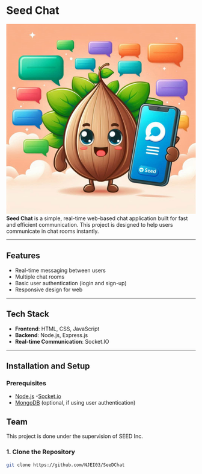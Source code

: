 # Seed Chat

![Seed Chat Logo](./Public/Assets/img-icons/SEEDCHAT.jpeg)
**Seed Chat** is a simple, real-time web-based chat application built for fast and efficient communication. This project is designed to help users communicate in chat rooms instantly.

---

## Features

- Real-time messaging between users
- Multiple chat rooms
- Basic user authentication (login and sign-up)
- Responsive design for web

---

## Tech Stack

- **Frontend**: HTML, CSS, JavaScript
- **Backend**: Node.js, Express.js
- **Real-time Communication**: Socket.IO


---

## Installation and Setup

### Prerequisites

- [Node.js](https://nodejs.org/)
-[Socket.io](socket.io)
- [MongoDB](https://www.mongodb.com/) (optional, if using user authentication)

## Team
This project is done under the supervision of SEED Inc.
### 1. Clone the Repository

```bash
git clone https://github.com/NJEI03/SeeDChat


